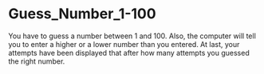 # Guess_Number_1-100
You have to guess a number between 1 and 100.
Also, the computer will tell you to enter a higher or a lower number than you entered.
At last, your attempts have been displayed that after how many attempts you guessed the right number.
